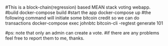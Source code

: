 #This is a block-chain(regression) based MEAN stack voting webapp.
#build 
docker-compose build
#start the app
docker-compose up
#the following command will initiate some bitcoin credit so we can do transactions
docker-compose exec johnbtc bitcoin-cli -regtest generate 101

#ps: note that only an admin can create a vote.
#if there are any problems feel free to report them to me, thanks.
